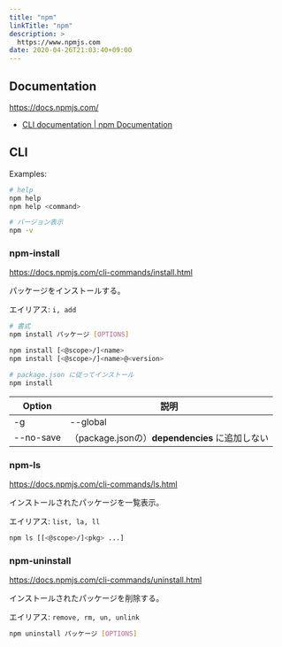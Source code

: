 ```yaml
---
title: "npm"
linkTitle: "npm"
description: >
  https://www.npmjs.com
date: 2020-04-26T21:03:40+09:00
---
```


## Documentation

https://docs.npmjs.com/

- [CLI documentation | npm Documentation](https://docs.npmjs.com/cli-documentation/)

## CLI

Examples:

```sh
# help
npm help
npm help <command>

# バージョン表示
npm -v
```

### npm-install

https://docs.npmjs.com/cli-commands/install.html

パッケージをインストールする。

エイリアス: `i, add`

```sh
# 書式
npm install パッケージ [OPTIONS]

npm install [<@scope>/]<name>
npm install [<@scope>/]<name>@<version>

# package.json に従ってインストール
npm install
```

 Option | 説明
--------|-----
 -g|--global | global packageとしてインストール
 --no-save | （package.jsonの）**dependencies** に追加しない

### npm-ls

https://docs.npmjs.com/cli-commands/ls.html

インストールされたパッケージを一覧表示。

エイリアス: `list, la, ll`

```sh
npm ls [[<@scope>/]<pkg> ...]
```

### npm-uninstall

https://docs.npmjs.com/cli-commands/uninstall.html

インストールされたパッケージを削除する。

エイリアス: `remove, rm, un, unlink`

```sh
npm uninstall パッケージ [OPTIONS]
```
